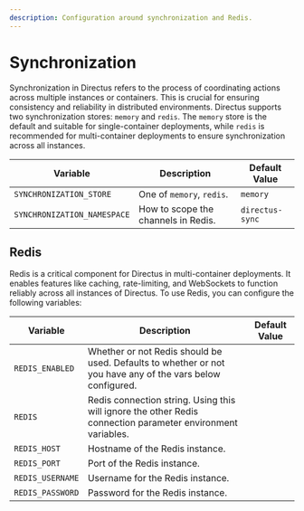 ```yaml
---
description: Configuration around synchronization and Redis.
---
```


# Synchronization

Synchronization in Directus refers to the process of coordinating actions across multiple instances or containers. This is crucial for ensuring consistency and reliability in distributed environments. Directus supports two synchronization stores: `memory` and `redis`. The `memory` store is the default and suitable for single-container deployments, while `redis` is recommended for multi-container deployments to ensure synchronization across all instances.

| Variable                    | Description                         | Default Value   |
| --------------------------- | ----------------------------------- | --------------- |
| `SYNCHRONIZATION_STORE`     | One of `memory`, `redis`.           | `memory`        |
| `SYNCHRONIZATION_NAMESPACE` | How to scope the channels in Redis. | `directus-sync` |

## Redis

Redis is a critical component for Directus in multi-container deployments. It enables features like caching, rate-limiting, and WebSockets to function reliably across all instances of Directus. To use Redis, you can configure the following variables:

| Variable         | Description                                                                                                 | Default Value |
| ---------------- | ----------------------------------------------------------------------------------------------------------- | ------------- |
| `REDIS_ENABLED`  | Whether or not Redis should be used. Defaults to whether or not you have any of the vars below configured.  |               |
| `REDIS`          | Redis connection string. Using this will ignore the other Redis connection parameter environment variables. |               |
| `REDIS_HOST`     | Hostname of the Redis instance.                                                                             |               |
| `REDIS_PORT`     | Port of the Redis instance.                                                                                 |               |
| `REDIS_USERNAME` | Username for the Redis instance.                                                                            |               |
| `REDIS_PASSWORD` | Password for the Redis instance.                                                                            |               |
